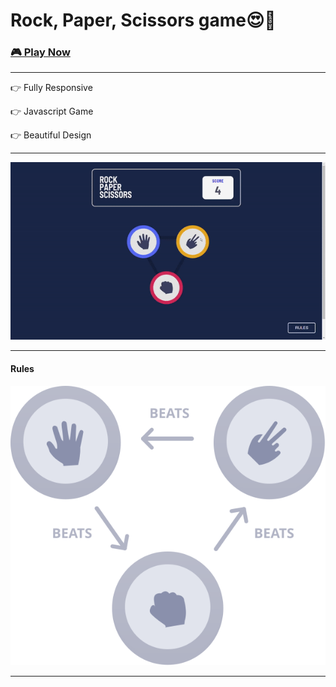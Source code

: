 <h1>Rock, Paper, Scissors game😍🎉</h1>
<h3><a href="https://rahulsahofficial.github.io/rock_paper_scissors/" target="_blank">🎮 Play Now</a></h3>
<hr>
<p>👉 Fully Responsive</p>
<p>👉 Javascript Game</p>
<p>👉 Beautiful Design</p>
<hr>
<img src="images/rps gif.gif" alt="gif">
<hr>
<h4>Rules</h4>
<img src="images/image-rules.svg" alt="rules">
<hr>

